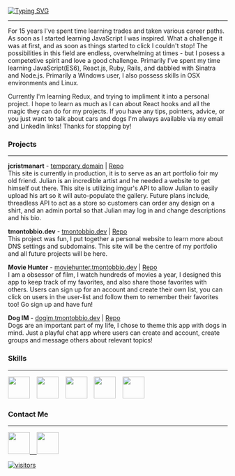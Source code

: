 [![Typing SVG](https://readme-typing-svg.demolab.com/?lines=🌈+Hi!+I'm+Tyler!+🌈)](https://git.io/typing-svg)

---

For 15 years I've spent time learning trades and taken various career paths.  As soon as I started learning JavaScript I was inspired.  What a challenge it was at first, and as soon as things started to click I couldn't stop!  The possibilities in this field are endless, overwhelming at times - but I posess a competetive spirit and love a good challenge.  Primarily I've spent my time learning JavaScript(ES6), React.js, Ruby, Rails, and dabbled with Sinatra and Node.js.  Primarily a Windows user, I also possess skills in OSX environments and Linux.

Currently I'm learning Redux, and trying to impliment it into a personal project.  I hope to learn as much as I can about React hooks and all the magic they can do for my projects.  If you have any tips, pointers, advice, or you just want to talk about cars and dogs I'm always available via my email and LinkedIn links!  Thanks for stopping by!

### Projects
---

<strong>jcristmanart</strong> - <a href="https://julian-cristman-art.onrender.com" target="_blank">temporary domain</a> | <a href="https://github.com/tmontobbio/julian-cristman-art" target="_blank"/>Repo</a>
</br>This site is currently in production, it is to serve as an art portfolio foir my old friend.  Julian is an incredible artist and he needed a website to get himself out there.  This site is utilizing imgur's API to allow Julian to easily upload his art so it will auto-populate the gallery.  Future plans include, threadless API to act as a store so customers can order any design on a shirt, and  an admin portal so that Julian may log in and change descriptions and his bio.

<strong>tmontobbio.dev</strong> - <a href="https://tmontobbio.dev/" target="_blank">tmontobbio.dev</a> | <a href="https://github.com/tmontobbio/tmontobbio-dev" target="_blank"/>Repo</a>
</br>This project was fun, I put together a personal website to learn more about DNS settings and subdomains.  This site will be the centre of my portfolio and all future projects will be here.

<strong>Movie Hunter</strong> - <a href="https://moviehunter.tmontobbio.dev/" target="_blank">moviehunter.tmontobbio.dev</a> | <a href="https://github.com/tmontobbio/movie-hunter" target="_blank"/>Repo</a>
</br>I am a obsessor of film, I watch hundreds of movies a year, I designed this app to keep track of my favorites, and also share those favorites with others.  Users can sign up for an account and create their own list, you can click on users in the user-list and follow them to remember their favorites too!  Go sign up and have fun!

<strong>Dog IM</strong> - <a href="https://dogim.tmontobbio.dev/" target="_blank">dogim.tmontobbio.dev</a> | <a href="https://github.com/tmontobbio/dogim" target="_blank"/>Repo</a>
</br>Dogs are an important part of my life, I chose to theme this app with dogs in mind.  Just a playful chat app where users can create and account, create groups and message others about relevant topics!

### Skills  
---

<img src="https://cdn.jsdelivr.net/gh/devicons/devicon/icons/javascript/javascript-original.svg" style="width: 50px; height:auto;" />&nbsp;&nbsp;&nbsp;&nbsp;<img src="https://cdn.jsdelivr.net/gh/devicons/devicon/icons/react/react-original.svg" style="width: 50px; height:auto;"/>&nbsp;&nbsp;&nbsp;&nbsp;<img src="https://cdn.jsdelivr.net/gh/devicons/devicon/icons/ruby/ruby-original.svg" style="width: 50px; height:auto;"/>&nbsp;&nbsp;&nbsp;&nbsp;<img src="https://cdn.jsdelivr.net/gh/devicons/devicon/icons/rails/rails-original-wordmark.svg" style="width: 50px; height:auto;"/>&nbsp;&nbsp;&nbsp;&nbsp;<img src="https://cdn.jsdelivr.net/gh/devicons/devicon/icons/linux/linux-original.svg" style="width: 50px; height:auto;"/>

### Contact Me
---

<a href="https://www.linkedin.com/in/tmontobbio" target="_blank"><img src="https://cdn.jsdelivr.net/gh/devicons/devicon/icons/linkedin/linkedin-original.svg" style="width: 50px; height:auto;"/>&nbsp;&nbsp;&nbsp;&nbsp;<a href="mailto:tylermontobbio@gmail.com?subject=subject text" ><img src="https://cdn.jsdelivr.net/gh/devicons/devicon/icons/google/google-original.svg" style="width: 50px; height:auto;"/>
  
  ![visitors](https://visitor-badge.glitch.me/badge?page_id=[page.id](https://github.com/tmontobbio)&left_color=gray&right_color=blue)
<!--  90's style counter  -->
<!--   ![Visitor Count](https://profile-counter.glitch.me/tmontobbio/count.svg) -->
